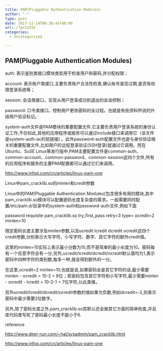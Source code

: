 ```yaml
---
title: PAM(Pluggable Authentication Modules)
author: "-"
type: post
date: 2017-11-14T06:38:43+00:00
url: /?p=11431
categories:
  - Uncategorized

---
```

## PAM(Pluggable Authentication Modules)
auth: 表示鉴别类接口模块类型用于检查用户和密码,并分配权限；
  
account: 表示账户类接口,主要负责账户合法性检查,确认帐号是否过期,是否有权限登录系统等；
  
session: 会话类接口。实现从用户登录成功到退出的会话控制；
  
password: 口令类接口。控制用户更改密码的全过程。也就是有些资料所说的升级用户验证标记。

system-auth文件是PAM模块的重要配置文件,它主要负责用户登录系统的身份认证工作,不仅如此,其他的应用程序或服务可以通过include接口来调用它（该文件是system-auth-ac的软链接) 。此外password-auth配置文件也是与身份验证相关的重要配置文件,比如用户的远程登录验证(SSH登录)就通过它调用。而在Ubuntu、SuSE Linux等发行版中,PAM主要配置文件是common-auth、common-account、common-password、common-session这四个文件,所有的应用程序和服务的主要PAM配置都可以通过它们来调用。

http://www.infoq.com/cn/articles/linux-pam-one

Linux中pam_cracklib.so的minlen和credit参数
  
Linux中的PAM(Pluggable Authentication Modules)包含很多有用的模块,其中pam_cracklib.so模块可以配置密码长度复杂度的需求。一般需要同时配置/etc/pam.d/目录中的system-auth和password-auth文件,例如下面

password requisite pam_cracklib.so try_first_pass retry=3 type= ocredit=2 minlen=10
  
限定密码长度主要涉及minlen参数,以及ucredit lcredit dcredit ocredit这四个credit参数,分别表示大写字符、小写字符、数字、其它字符的额外credit值。

这里的minlen=10实际上表示最小分数为10,而不是简单的最小长度为10。密码每有一个任意字符会有一分,另外,ucredit/lcredit/dcredit/ocredit默认值均为1,表示密码中四种字符的类别数,每多一种,就会得到额外的一分。

在这里,ocredit=2 minlen=10,也就是说,如果密码全是其它字符的话,最少需要minlen - ocredit = 10-2 = 8位；若密码包含其它字符和小写字符,最少需要minlen - ocredit - lcredit = 10-2-1 = 7位字符,以此类推。

另外ucredit/lcredit/dcredit/ocredit参数的值如果为负数,例如dcredit=-2,则表示密码中最少需要2位数字。

另外,除了密码长度之外,pam_cracklib.so库默认还会做其它方面的简单检查,并且库代码里写死了密码最小长度不能小于6.

reference

http://www.deer-run.com/~hal/sysadmin/pam_cracklib.html
  
http://www.infoq.com/cn/articles/linux-pam-one